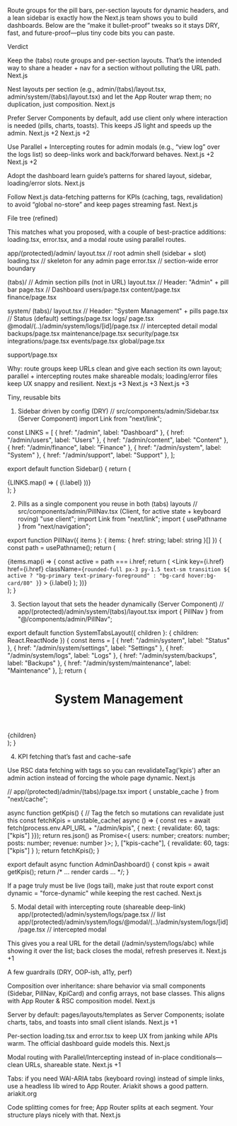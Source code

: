 Route groups for the pill bars, per-section layouts for dynamic headers, and a lean sidebar is exactly how the Next.js team shows you to build dashboards. Below are the “make it bullet-proof” tweaks so it stays DRY, fast, and future-proof—plus tiny code bits you can paste.

Verdict

Keep the (tabs) route groups and per-section layouts. That’s the intended way to share a header + nav for a section without polluting the URL path. 
Next.js

Nest layouts per section (e.g., admin/(tabs)/layout.tsx, admin/system/(tabs)/layout.tsx) and let the App Router wrap them; no duplication, just composition. 
Next.js

Prefer Server Components by default, add use client only where interaction is needed (pills, charts, toasts). This keeps JS light and speeds up the admin. 
Next.js
+2
Next.js
+2

Use Parallel + Intercepting routes for admin modals (e.g., “view log” over the logs list) so deep-links work and back/forward behaves. 
Next.js
+2
Next.js
+2

Adopt the dashboard learn guide’s patterns for shared layout, sidebar, loading/error slots. 
Next.js

Follow Next.js data-fetching patterns for KPIs (caching, tags, revalidation) to avoid “global no-store” and keep pages streaming fast. 
Next.js

File tree (refined)

This matches what you proposed, with a couple of best-practice additions: loading.tsx, error.tsx, and a modal route using parallel routes.

app/(protected)/admin/
  layout.tsx                     // root admin shell (sidebar + slot)
  loading.tsx                    // skeleton for any admin page
  error.tsx                      // section-wide error boundary

  (tabs)/                        // Admin section pills (not in URL)
    layout.tsx                   // Header: "Admin" + pill bar
    page.tsx                     // Dashboard
    users/page.tsx
    content/page.tsx
    finance/page.tsx

  system/
    (tabs)/
      layout.tsx                 // Header: "System Management" + pills
      page.tsx                   // Status (default)
      settings/page.tsx
      logs/
        page.tsx
        @modal/(..)/admin/system/logs/[id]/page.tsx  // intercepted detail modal
      backups/page.tsx
      maintenance/page.tsx
      security/page.tsx
      integrations/page.tsx
      events/page.tsx
      global/page.tsx

  support/page.tsx


Why: route groups keep URLs clean and give each section its own layout; parallel + intercepting routes make shareable modals; loading/error files keep UX snappy and resilient. 
Next.js
+3
Next.js
+3
Next.js
+3

Tiny, reusable bits
1) Sidebar driven by config (DRY)
// src/components/admin/Sidebar.tsx (Server Component)
import Link from "next/link";

const LINKS = [
  { href: "/admin", label: "Dashboard" },
  { href: "/admin/users", label: "Users" },
  { href: "/admin/content", label: "Content" },
  { href: "/admin/finance", label: "Finance" },
  { href: "/admin/system", label: "System" },
  { href: "/admin/support", label: "Support" },
];

export default function Sidebar() {
  return (
    <aside className="w-64 border-r border-border bg-sidebar text-foreground">
      <nav className="p-4 space-y-1">
        {LINKS.map(l => (
          <Link key={l.href} href={l.href} className="block rounded-lg px-3 py-2 hover:bg-card">
            {l.label}
          </Link>
        ))}
      </nav>
    </aside>
  );
}

2) Pills as a single component you reuse in both (tabs) layouts
// src/components/admin/PillNav.tsx (Client, for active state + keyboard roving)
"use client";
import Link from "next/link";
import { usePathname } from "next/navigation";

export function PillNav({ items }: { items: { href: string; label: string }[] }) {
  const path = usePathname();
  return (
    <nav className="flex gap-2">
      {items.map(i => {
        const active = path === i.href;
        return (
          <Link
            key={i.href}
            href={i.href}
            className={`rounded-full px-3 py-1.5 text-sm transition ${
              active ? "bg-primary text-primary-foreground" : "bg-card hover:bg-card/80"
            }`}
          >
            {i.label}
          </Link>
        );
      })}
    </nav>
  );
}

3) Section layout that sets the header dynamically (Server Component)
// app/(protected)/admin/system/(tabs)/layout.tsx
import { PillNav } from "@/components/admin/PillNav";

export default function SystemTabsLayout({ children }: { children: React.ReactNode }) {
  const items = [
    { href: "/admin/system", label: "Status" },
    { href: "/admin/system/settings", label: "Settings" },
    { href: "/admin/system/logs", label: "Logs" },
    { href: "/admin/system/backups", label: "Backups" },
    { href: "/admin/system/maintenance", label: "Maintenance" },
  ];
  return (
    <div className="flex-1">
      <header className="sticky top-0 z-40 border-b border-border bg-background/80 backdrop-blur">
        <div className="mx-auto max-w-6xl px-4 py-4">
          <h1 className="text-xl font-semibold">System Management</h1>
          <div className="mt-3"><PillNav items={items} /></div>
        </div>
      </header>
      <main className="mx-auto max-w-6xl px-4 py-6">{children}</main>
    </div>
  );
}

4) KPI fetching that’s fast and cache-safe

Use RSC data fetching with tags so you can revalidateTag('kpis') after an admin action instead of forcing the whole page dynamic. 
Next.js

// app/(protected)/admin/(tabs)/page.tsx
import { unstable_cache } from "next/cache";

async function getKpis() {
  // Tag the fetch so mutations can revalidate just this
  const fetchKpis = unstable_cache(
    async () => {
      const res = await fetch(process.env.API_URL + "/admin/kpis", { next: { revalidate: 60, tags: ["kpis"] }});
      return res.json() as Promise<{ users: number; creators: number; posts: number; revenue: number }>;
    },
    ["kpis-cache"],
    { revalidate: 60, tags: ["kpis"] }
  );
  return fetchKpis();
}

export default async function AdminDashboard() {
  const kpis = await getKpis();
  return /* … render cards … */;
}


If a page truly must be live (logs tail), make just that route export const dynamic = "force-dynamic" while keeping the rest cached. 
Next.js

5) Modal detail with intercepting route (shareable deep-link)
app/(protected)/admin/system/logs/page.tsx              // list
app/(protected)/admin/system/logs/@modal/(..)/admin/system/logs/[id]/page.tsx  // intercepted modal


This gives you a real URL for the detail (/admin/system/logs/abc) while showing it over the list; back closes the modal, refresh preserves it. 
Next.js
+1

A few guardrails (DRY, OOP-ish, a11y, perf)

Composition over inheritance: share behavior via small components (Sidebar, PillNav, KpiCard) and config arrays, not base classes. This aligns with App Router & RSC composition model. 
Next.js

Server by default: pages/layouts/templates as Server Components; isolate charts, tabs, and toasts into small client islands. 
Next.js
+1

Per-section loading.tsx and error.tsx to keep UX from janking while APIs warm. The official dashboard guide models this. 
Next.js

Modal routing with Parallel/Intercepting instead of in-place conditionals—clean URLs, shareable state. 
Next.js
+1

Tabs: if you need WAI-ARIA tabs (keyboard roving) instead of simple links, use a headless lib wired to App Router. Ariakit shows a good pattern. 
ariakit.org

Code splitting comes for free; App Router splits at each segment. Your structure plays nicely with that. 
Next.js